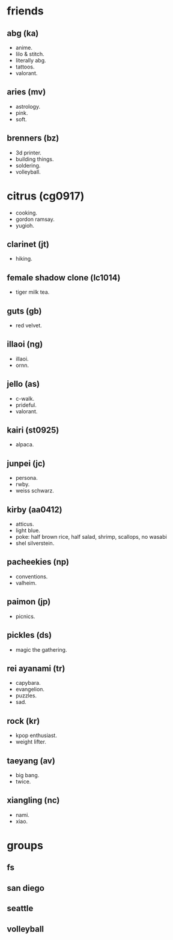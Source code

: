 # friends

## abg (ka)

- anime.
- lilo & stitch.
- literally abg.
- tattoos.
- valorant.

## aries (mv)

- astrology.
- pink.
- soft.

## brenners (bz)

- 3d printer.
- building things.
- soldering.
- volleyball.

# citrus (cg0917)

- cooking.
- gordon ramsay.
- yugioh.

## clarinet (jt)

- hiking.

## female shadow clone (lc1014)

- tiger milk tea.

## guts (gb)

- red velvet.

## illaoi (ng)

- illaoi.
- ornn.

## jello (as)

- c-walk.
- prideful.
- valorant.

## kairi (st0925)

- alpaca.

## junpei (jc)

- persona.
- rwby.
- weiss schwarz.

## kirby (aa0412)

- atticus.
- light blue.
- poke: half brown rice, half salad, shrimp, scallops, no wasabi
- shel silverstein.

## pacheekies (np)

- conventions.
- valheim.

## paimon (jp)

- picnics.

## pickles (ds)

- magic the gathering.

## rei ayanami (tr)

- capybara.
- evangelion.
- puzzles.
- sad.

## rock (kr)

- kpop enthusiast.
- weight lifter.

## taeyang (av)

- big bang.
- twice.

## xiangling (nc)

- nami.
- xiao.

# groups

## fs
## san diego
## seattle
## volleyball